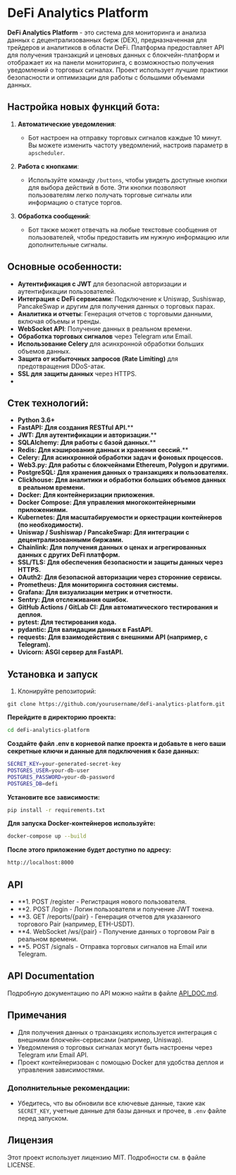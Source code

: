 # DeFi Analytics Platform

**DeFi Analytics Platform** - это система для мониторинга и анализа данных с децентрализованных бирж (DEX), предназначенная для трейдеров и аналитиков в области DeFi. Платформа предоставляет API для получения транзакций и ценовых данных с блокчейн-платформ и отображает их на панели мониторинга, с возможностью получения уведомлений о торговых сигналах. Проект использует лучшие практики безопасности и оптимизации для работы с большими объемами данных.

## Настройка новых функций бота:

1. **Автоматические уведомления**:
   - Бот настроен на отправку торговых сигналов каждые 10 минут. Вы можете изменить частоту уведомлений, настроив параметр в `apscheduler`.

2. **Работа с кнопками**:
   - Используйте команду `/buttons`, чтобы увидеть доступные кнопки для выбора действий в боте. Эти кнопки позволяют пользователям легко получать торговые сигналы или информацию о статусе торгов.

3. **Обработка сообщений**:
   - Бот также может отвечать на любые текстовые сообщения от пользователей, чтобы предоставить им нужную информацию или дополнительные сигналы.


## Основные особенности:
- **Аутентификация с JWT** для безопасной авторизации и аутентификации пользователей.
- **Интеграция с DeFi сервисами**: Подключение к Uniswap, Sushiswap, PancakeSwap и другим для получения данных о торговых парах.
- **Аналитика и отчеты**: Генерация отчетов с торговыми данными, включая объемы и тренды.
- **WebSocket API**: Получение данных в реальном времени.
- **Обработка торговых сигналов** через Telegram или Email.
- **Использование Celery** для асинхронной обработки больших объемов данных.
- **Защита от избыточных запросов (Rate Limiting)** для предотвращения DDoS-атак.
- **SSL для защиты данных** через HTTPS.
- 
## Стек технологий:
- **Python 3.6+**
- **FastAPI: Для создания RESTful API.****
- **JWT: Для аутентификации и авторизации.****
- **SQLAlchemy: Для работы с базой данных.****
- **Redis: Для кэширования данных и хранения сессий.****
- **Celery: Для асинхронной обработки задач и фоновых процессов.**
- **Web3.py: Для работы с блокчейнами Ethereum, Polygon и другими.**
- **PostgreSQL: Для хранения данных о транзакциях и пользователях.**
- **Clickhouse: Для аналитики и обработки больших объемов данных в реальном времени.**
- **Docker: Для контейнеризации приложения.**
- **Docker Compose: Для управления многоконтейнерными приложениями.**
- **Kubernetes: Для масштабируемости и оркестрации контейнеров (по необходимости).**
- **Uniswap / Sushiswap / PancakeSwap: Для интеграции с децентрализованными биржами.**
- **Chainlink: Для получения данных о ценах и агрегированных данных с других DeFi платформ.**
- **SSL/TLS: Для обеспечения безопасности и защиты данных через HTTPS.**
- **OAuth2: Для безопасной авторизации через сторонние сервисы.**
- **Prometheus: Для мониторинга состояния системы.**
- **Grafana: Для визуализации метрик и отчетности.**
- **Sentry: Для отслеживания ошибок.**
- **GitHub Actions / GitLab CI: Для автоматического тестирования и деплоя.**
- **pytest: Для тестирования кода.**
- **pydantic: Для валидации данных в FastAPI.**
- **requests: Для взаимодействия с внешними API (например, с Telegram).**
- **Uvicorn: ASGI сервер для FastAPI.**

## Установка и запуск

1. Клонируйте репозиторий:
 ```
git clone https://github.com/yourusername/deFi-analytics-platform.git
 ```

**Перейдите в директорию проекта:**
 ```bash
cd deFi-analytics-platform
 ```

**Создайте файл .env в корневой папке проекта и добавьте в него ваши секретные ключи и данные для подключения к базе данных:**
```bash
SECRET_KEY=your-generated-secret-key
POSTGRES_USER=your-db-user
POSTGRES_PASSWORD=your-db-password
POSTGRES_DB=defi
 ```

**Установите все зависимости:**
 ```bash
pip install -r requirements.txt
 ```
**Для запуска Docker-контейнеров используйте:**
 ```bash
docker-compose up --build
 ```
**После этого приложение будет доступно по адресу:**
 ```bash
http://localhost:8000
 ```

##  API
- **1. POST /register - Регистрация нового пользователя.
- **2. POST /login - Логин пользователя и получение JWT токена.
- **3. GET /reports/{pair} - Генерация отчетов для указанного торгового Pair (например, ETH-USDT).
- **4. WebSocket /ws/{pair} - Получение данных о торговом Pair в реальном времени.
- **5. POST /signals - Отправка торговых сигналов на Email или Telegram.

## API Documentation
Подробную документацию по API можно найти в файле [API_DOC.md](./API_DOC.md).


## Примечания
- Для получения данных о транзакциях используется интеграция с внешними блокчейн-сервисами (например, Uniswap).
- Уведомления о торговых сигналах могут быть настроены через Telegram или Email API.
- Проект контейнеризован с помощью Docker для удобства деплоя и управления зависимостями.


### Дополнительные рекомендации:
- Убедитесь, что вы обновили все ключевые данные, такие как `SECRET_KEY`, учетные данные для базы данных и прочее, в `.env` файле перед запуском.

## Лицензия
Этот проект использует лицензию MIT. Подробности см. в файле LICENSE.

